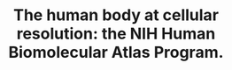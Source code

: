 ---
authors: HuBMAP Consortium
carousel: false
dccs:
- HuBMAP
doi: 10.1038/s41586-019-1629-x
featured: false
issue: '7777'
journal: Nature
keywords: '["Male", "Models, Anatomic", "Atlases as Topic", "Female", "Molecular Biology",
  "Organ Specificity", "International Cooperation", "Biomedical Research", "National
  Institutes of Health (U.S.)", "Single-Cell Analysis", "Aging", "Health", "Humans",
  "United States"]'
landmark: true
layout: '@/layouts/Publication.astro'
page: 187-192
pmcid: PMC6800388
pmid: 31597973
title: 'The human body at cellular resolution: the NIH Human Biomolecular Atlas Program.'
volume: '574'
year: 2019
---